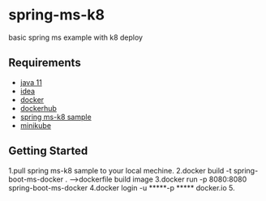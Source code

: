 # spring-ms-k8
basic spring ms example with k8 deploy

## Requirements

* [java 11](https://www.oracle.com/java/technologies/javase/jdk11-archive-downloads.html)
* [idea](https://www.jetbrains.com/idea/)
* [docker ](https://docs.docker.com/engine/install/)
* [dockerhub](https://hub.docker.com/)
* [spring ms-k8 sample](https://github.com/yoach/spring-ms-k8)
* [minikube](https://kubernetes.io/docs/tutorials/hello-minikube/)

 
## Getting Started
1.pull spring ms-k8 sample to your local mechine.
2.docker build -t spring-boot-ms-docker . -->dockerfile build image
3.docker run -p 8080:8080 spring-boot-ms-docker
4.docker login -u *****-p ***** docker.io
5.
